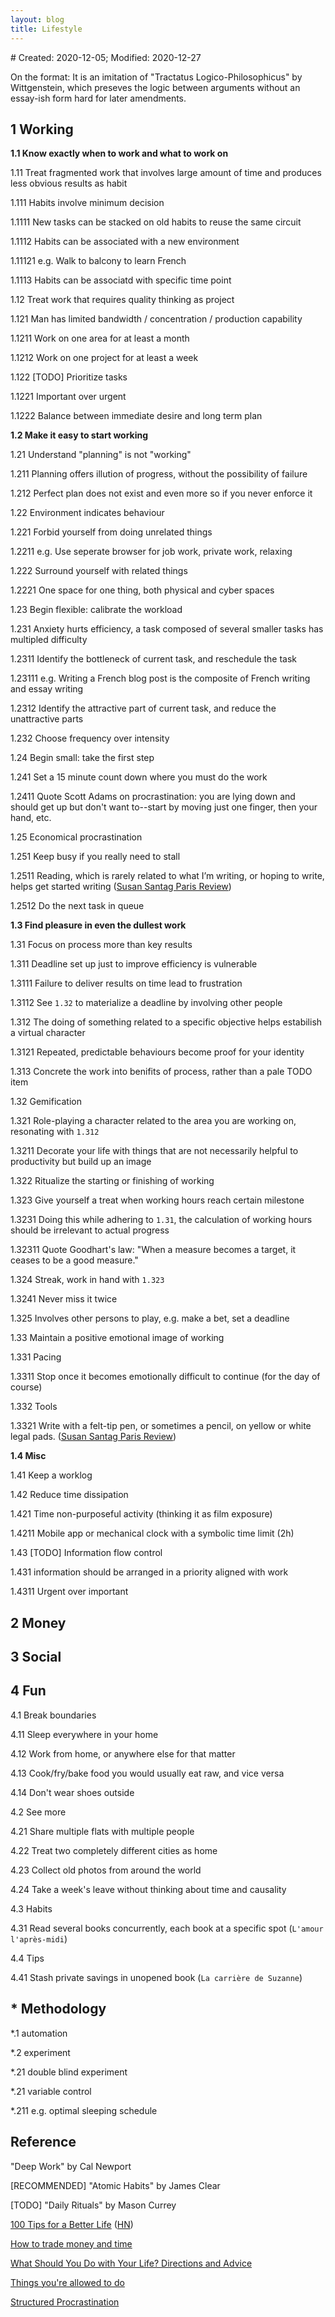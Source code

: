 ```yaml
---
layout: blog
title: Lifestyle
---
```

<span class="hidden-text"># Created: 2020-12-05; Modified: 2020-12-27</span>

On the format: It is an imitation of "Tractatus Logico-Philosophicus" by Wittgenstein, which preseves the logic between arguments without an essay-ish form hard for later amendments.

## 1 Working

**1.1 Know exactly when to work and what to work on**

1.11 Treat fragmented work that involves large amount of time and produces less obvious results as habit

1.111 Habits involve minimum decision

1.1111 New tasks can be stacked on old habits to reuse the same circuit

1.1112 Habits can be associated with a new environment

1.11121 e.g. Walk to balcony to learn French

1.1113 Habits can be associatd with specific time point

1.12 Treat work that requires quality thinking as project

1.121 Man has limited bandwidth / concentration / production capability

1.1211 Work on one area for at least a month

1.1212 Work on one project for at least a week

1.122 [TODO] Prioritize tasks

1.1221 Important over urgent

1.1222 Balance between immediate desire and long term plan

**1.2 Make it easy to start working**

1.21 Understand "planning" is not "working"

1.211 Planning offers illution of progress, without the possibility of failure

1.212 Perfect plan does not exist and even more so if you never enforce it

1.22 Environment indicates behaviour

1.221 Forbid yourself from doing unrelated things

1.2211 e.g. Use seperate browser for job work, private work, relaxing

1.222 Surround yourself with related things

1.2221 One space for one thing, both physical and cyber spaces

1.23 Begin flexible: calibrate the workload

1.231 Anxiety hurts efficiency, a task composed of several smaller tasks has multipled difficulty

1.2311 Identify the bottleneck of current task, and reschedule the task

1.23111 e.g. Writing a French blog post is the composite of French writing and essay writing

1.2312 Identify the attractive part of current task, and reduce the unattractive parts

1.232 Choose frequency over intensity

1.24 Begin small: take the first step

1.241 Set a 15 minute count down where you must do the work

1.2411 Quote Scott Adams on procrastination: you are lying down and should get up but don't want to--start by moving just one finger, then your hand, etc.

1.25 Economical procrastination

1.251 Keep busy if you really need to stall

1.2511 Reading, which is rarely related to what I’m writing, or hoping to write, helps get started writing ([Susan Santag Paris Review](https://fs.blog/2013/05/susan-sontag-how-i-write/))

1.2512 Do the next task in queue

**1.3 Find pleasure in even the dullest work**

1.31 Focus on process more than key results

1.311 Deadline set up just to improve efficiency is vulnerable

1.3111 Failure to deliver results on time lead to frustration

1.3112 See `1.32` to materialize a deadline by involving other people

1.312 The doing of something related to a specific objective helps estabilish a virtual character

1.3121 Repeated, predictable behaviours become proof for your identity

1.313 Concrete the work into benifits of process, rather than a pale TODO item

1.32 Gemification

1.321 Role-playing a character related to the area you are working on, resonating with `1.312`

1.3211 Decorate your life with things that are not necessarily helpful to productivity but build up an image

1.322 Ritualize the starting or finishing of working

1.323 Give yourself a treat when working hours reach certain milestone

1.3231 Doing this while adhering to `1.31`, the calculation of working hours should be irrelevant to actual progress

1.32311 Quote Goodhart's law: "When a measure becomes a target, it ceases to be a good measure."

1.324 Streak, work in hand with `1.323`

1.3241 Never miss it twice

1.325 Involves other persons to play, e.g. make a bet, set a deadline

1.33 Maintain a positive emotional image of working

1.331 Pacing

1.3311 Stop once it becomes emotionally difficult to continue (for the day of course)

1.332 Tools

1.3321 Write with a felt-tip pen, or sometimes a pencil, on yellow or white legal pads. ([Susan Santag Paris Review](https://fs.blog/2013/05/susan-sontag-how-i-write/))

**1.4 Misc**

1.41 Keep a worklog

1.42 Reduce time dissipation

1.421 Time non-purposeful activity (thinking it as film exposure)

1.4211 Mobile app or mechanical clock with a symbolic time limit (2h)

1.43 [TODO] Information flow control

1.431 information should be arranged in a priority aligned with work

1.4311 Urgent over important

## 2 Money

## 3 Social

## 4 Fun

4.1 Break boundaries

4.11 Sleep everywhere in your home

4.12 Work from home, or anywhere else for that matter

4.13 Cook/fry/bake food you would usually eat raw, and vice versa

4.14 Don't wear shoes outside

4.2 See more

4.21 Share multiple flats with multiple people

4.22 Treat two completely different cities as home

4.23 Collect old photos from around the world

4.24 Take a week's leave without thinking about time and causality

4.3 Habits

4.31 Read several books concurrently, each book at a specific spot (`L'amour l'après-midi`)

4.4 Tips

4.41 Stash private savings in unopened book (`La carrière de Suzanne`)

## \* Methodology

\*.1 automation

\*.2 experiment

\*.21 double blind experiment

\*.21 variable control

\*.211 e.g. optimal sleeping schedule

## Reference

"Deep Work" by Cal Newport

[RECOMMENDED] "Atomic Habits" by James Clear

[TODO] "Daily Rituals" by Mason Currey

[100 Tips for a Better Life](https://www.lesswrong.com/posts/7hFeMWC6Y5eaSixbD/100-tips-for-a-better-life) ([HN](https://news.ycombinator.com/item?id=25518730))

[How to trade money and time](https://meteuphoric.com/2014/03/25/how-to-trade-money-and-time/)

[What Should You Do with Your Life? Directions and Advice](https://guzey.com/personal/what-should-you-do-with-your-life)

[Things you're allowed to do](https://milan.cvitkovic.net/writing/things_youre_allowed_to_do/)

[Structured Procrastination](http://www.structuredprocrastination.com/)